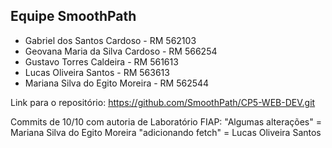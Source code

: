 ## Equipe SmoothPath

- Gabriel dos Santos Cardoso - RM 562103
- Geovana Maria da Silva Cardoso - RM 566254
- Gustavo Torres Caldeira - RM 561613
- Lucas Oliveira Santos - RM 563613
- Mariana Silva do Egito Moreira - RM 562544

Link para o repositório: https://github.com/SmoothPath/CP5-WEB-DEV.git

Commits de 10/10 com autoria de Laboratório FIAP:
"Algumas alterações" = Mariana Silva do Egito Moreira
"adicionando fetch" = Lucas Oliveira Santos
